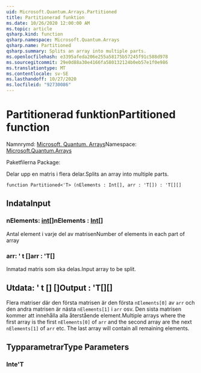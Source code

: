 ```yaml
---
uid: Microsoft.Quantum.Arrays.Partitioned
title: Partitionerad funktion
ms.date: 10/26/2020 12:00:00 AM
ms.topic: article
qsharp.kind: function
qsharp.namespace: Microsoft.Quantum.Arrays
qsharp.name: Partitioned
qsharp.summary: Splits an array into multiple parts.
ms.openlocfilehash: e3395afeda206e255a58175b57245f91c588d978
ms.sourcegitcommit: 29e0d88a30e4166fa580132124b0eb57e1f0e986
ms.translationtype: MT
ms.contentlocale: sv-SE
ms.lasthandoff: 10/27/2020
ms.locfileid: "92730086"
---
```

# <a name="partitioned-function"></a><span data-ttu-id="2a696-102">Partitionerad funktion</span><span class="sxs-lookup"><span data-stu-id="2a696-102">Partitioned function</span></span>

<span data-ttu-id="2a696-103">Namnrymd: [Microsoft. Quantum. Arrays](xref:Microsoft.Quantum.Arrays)</span><span class="sxs-lookup"><span data-stu-id="2a696-103">Namespace: [Microsoft.Quantum.Arrays](xref:Microsoft.Quantum.Arrays)</span></span>

<span data-ttu-id="2a696-104">Paketfilerna [](https://nuget.org/packages/)</span><span class="sxs-lookup"><span data-stu-id="2a696-104">Package: [](https://nuget.org/packages/)</span></span>


<span data-ttu-id="2a696-105">Delar upp en matris i flera delar.</span><span class="sxs-lookup"><span data-stu-id="2a696-105">Splits an array into multiple parts.</span></span>

```qsharp
function Partitioned<'T> (nElements : Int[], arr : 'T[]) : 'T[][]
```


## <a name="input"></a><span data-ttu-id="2a696-106">Indata</span><span class="sxs-lookup"><span data-stu-id="2a696-106">Input</span></span>

### <a name="nelements--int"></a><span data-ttu-id="2a696-107">nElements: [int](xref:microsoft.quantum.lang-ref.int)[]</span><span class="sxs-lookup"><span data-stu-id="2a696-107">nElements : [Int](xref:microsoft.quantum.lang-ref.int)[]</span></span>

<span data-ttu-id="2a696-108">Antal element i varje del av matrisen</span><span class="sxs-lookup"><span data-stu-id="2a696-108">Number of elements in each part of array</span></span>


### <a name="arr--t"></a><span data-ttu-id="2a696-109">arr: ' t []</span><span class="sxs-lookup"><span data-stu-id="2a696-109">arr : 'T[]</span></span>

<span data-ttu-id="2a696-110">Inmatad matris som ska delas.</span><span class="sxs-lookup"><span data-stu-id="2a696-110">Input array to be split.</span></span>



## <a name="output--t"></a><span data-ttu-id="2a696-111">Utdata: ' t [] []</span><span class="sxs-lookup"><span data-stu-id="2a696-111">Output : 'T[][]</span></span>

<span data-ttu-id="2a696-112">Flera matriser där den första matrisen är den första `nElements[0]` av `arr` och den andra matrisen är nästa `nElements[1]` i `arr` osv. Den sista matrisen kommer att innehålla alla återstående element.</span><span class="sxs-lookup"><span data-stu-id="2a696-112">Multiple arrays where the first array is the first `nElements[0]` of `arr` and the second array are the next `nElements[1]` of `arr` etc. The last array will contain all remaining elements.</span></span>

## <a name="type-parameters"></a><span data-ttu-id="2a696-113">Typparametrar</span><span class="sxs-lookup"><span data-stu-id="2a696-113">Type Parameters</span></span>

### <a name="t"></a><span data-ttu-id="2a696-114">Inte</span><span class="sxs-lookup"><span data-stu-id="2a696-114">'T</span></span>

